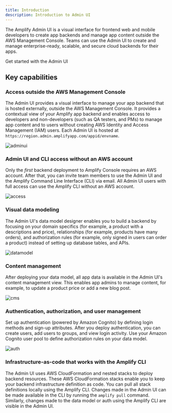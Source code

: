 ```yaml
---
title: Introduction
description: Introduction to Admin UI
---
```


The Amplify Admin UI is a visual interface for frontend web and mobile developers to create app backends and manage app content outside the AWS Management Console. Teams can use the Admin UI to create and manage enterprise-ready, scalable, and secure cloud backends for their apps. 

<docs-internal-link-button href="~/console/adminui/start.md">
  <span slot="text">Get started with the Admin UI</span>
</docs-internal-link-button>

## Key capabilities

### Access outside the AWS Management Console

The Admin UI provides a visual interface to manage your app backend that is hosted externally, outside the AWS Management Console. It provides a contextual view of your Amplify app backend and enables access to developers and non-developers (such as QA testers, and PMs) to manage app content and to users without creating AWS Identity and Access Management (IAM) users. Each Admin UI is hosted at `https://region.admin.amplifyapp.com/appid/envname`.

![adminui](~/images/console/adminui.png)

### Admin UI and CLI access without an AWS account

Only the *first* backend deployment to Amplify Console requires an AWS account. After that, you can invite team members to use the Admin UI and the Amplify Command Line Interface (CLI) via email. All Admin UI users with full access can use the Amplify CLI without an AWS account.

![access](~/images/console/access.png)

### Visual data modeling

The Admin UI's data model designer enables you to build a backend by focusing on your domain specifics (for example, a product with a descriptions and price), relationships (for example, products have many orders), and authorization rules (for example, only signed in users can order a product) instead of setting up database tables, and APIs.

![datamodel](~/images/console/datamodel.gif)

### Content management

After deploying your data model, all app data is available in the Admin UI's content management view. This enables app admins to manage content, for example, to update a product price or add a new blog post.

![cms](~/images/console/cms.png)

### Authentication, authorization, and user management

Set up authentication (powered by Amazon Cognito) by defining login methods and sign-up attributes. After you deploy authentication, you can create users, add users to groups, and view login activity. Use your Amazon Cognito user pool to define authorization rules on your data model.

![auth](~/images/console/auth.png)


### Infrastructure-as-code that works with the Amplify CLI

The Admin UI uses AWS CloudFormation and nested stacks to deploy backend resources. These AWS CloudFormation stacks enable you to keep your backend infrastructure definition as code. You can pull all stack definitions locally using the Amplify CLI. Changes made in the Admin UI can be made available in the CLI by running the `amplify pull` command. Similarly, changes made to the data model or auth using the Amplify CLI are visible in the Admin UI.




